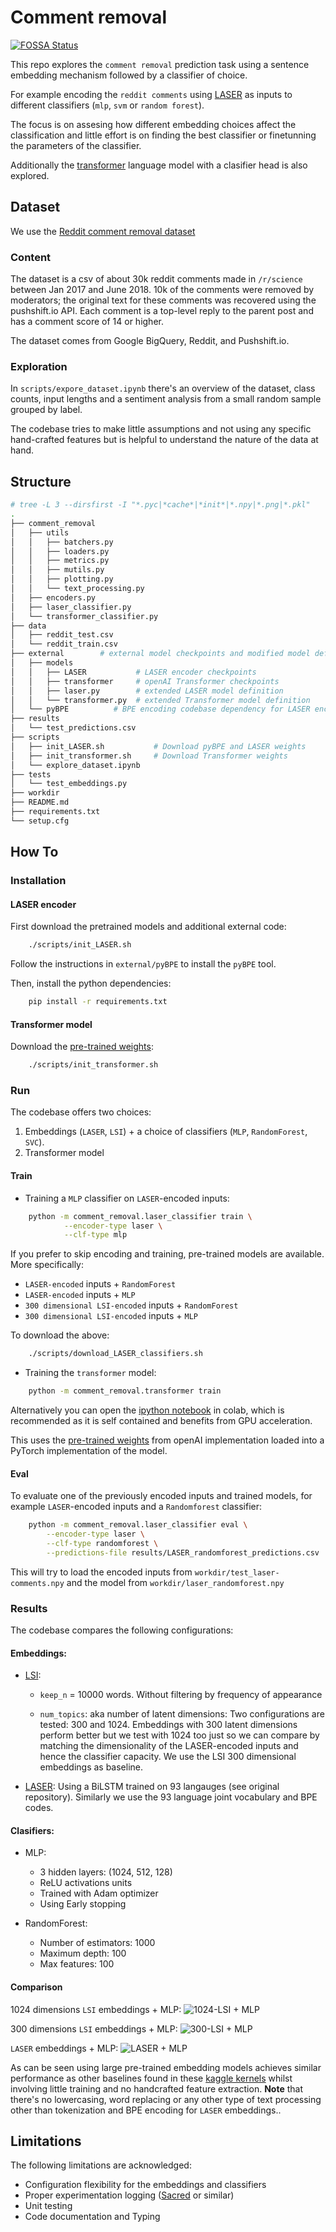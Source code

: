 # Comment removal

[![FOSSA Status](https://app.fossa.com/api/projects/git%2Bgithub.com%2Fjmrf%2FComment-Removal-prediction.svg?type=shield)](https://app.fossa.com/projects/git%2Bgithub.com%2Fjmrf%2FComment-Removal-prediction?ref=badge_shield)

This repo explores the `comment removal` prediction task using a
sentence embedding mechanism followed by a classifier of choice.

For example encoding the `reddit comments` using
[LASER](https://github.com/facebookresearch/LASER) as inputs to different
classifiers (`mlp`, `svm` or `random forest`).

The focus is on assesing how different embedding choices affect the
classification and little effort is on finding the best classifier or
finetunning the parameters of the classifier.

Additionally the [transformer]() language model with a clasifier head
is also explored.


## Dataset

We use the [Reddit comment removal dataset](https://www.kaggle.com/areeves87/rscience-popular-comment-removal)

### Content
The dataset is a csv of about 30k reddit comments made in `/r/science`
between Jan 2017 and June 2018. 10k of the comments were removed by
moderators; the original text for these comments was recovered using the pushshift.io API.
Each comment is a top-level reply to the parent post and has a comment score of 14 or higher.

The dataset comes from Google BigQuery, Reddit, and Pushshift.io.

### Exploration

In `scripts/expore_dataset.ipynb` there's an overview of the dataset,
class counts, input lengths and a sentiment analysis from a small random sample
grouped by label.

The codebase tries to make little assumptions and not using any specific
hand-crafted features but is helpful to understand the nature
of the data at hand.

## Structure

```bash
# tree -L 3 --dirsfirst -I "*.pyc|*cache*|*init*|*.npy|*.png|*.pkl"
.
├── comment_removal
│   ├── utils
│   │   ├── batchers.py
│   │   ├── loaders.py
│   │   ├── metrics.py
│   │   ├── mutils.py
│   │   ├── plotting.py
│   │   └── text_processing.py
│   ├── encoders.py
│   ├── laser_classifier.py
│   └── transformer_classifier.py
├── data
│   ├── reddit_test.csv
│   └── reddit_train.csv
├── external        # external model checkpoints and modified model definitions
│   ├── models
│   │   ├── LASER           # LASER encoder checkpoints
│   │   ├── transformer     # openAI Transformer checkpoints
│   │   ├── laser.py        # extended LASER model definition
│   │   └── transformer.py  # extended Transformer model definition
│   └── pyBPE          # BPE encoding codebase dependency for LASER encoding
├── results
│   └── test_predictions.csv
├── scripts
│   ├── init_LASER.sh           # Download pyBPE and LASER weights
│   ├── init_transformer.sh     # Download Transformer weights
│   └── explore_dataset.ipynb
├── tests
│   └── test_embeddings.py
├── workdir
├── README.md
├── requirements.txt
└── setup.cfg
```

## How To


### Installation

#### LASER encoder
First download the pretrained models and additional external code:
```bash
    ./scripts/init_LASER.sh
```

Follow the instructions in `external/pyBPE` to install the `pyBPE` tool.

Then, install the python dependencies:
```bash
    pip install -r requirements.txt
```

#### Transformer model

Download the [pre-trained weights](https://github.com/openai/finetune-transformer-lm/tree/master/model):
```bash
    ./scripts/init_transformer.sh
```

### Run

The codebase offers two choices:

1. Embeddings (`LASER`, `LSI`) + a choice of classifiers (`MLP`, `RandomForest`, `SVC`).
2. Transformer model

#### Train

- Training a `MLP` classifier on `LASER`-encoded inputs:

```bash
    python -m comment_removal.laser_classifier train \
            --encoder-type laser \
            --clf-type mlp
```

If you prefer to skip encoding and training, pre-trained models are available.
More specifically:
- `LASER-encoded` inputs + `RandomForest`
- `LASER-encoded` inputs + `MLP`
- `300 dimensional LSI-encoded` inputs + `RandomForest`
- `300 dimensional LSI-encoded` inputs + `MLP`

To download the above:
```bash
    ./scripts/download_LASER_classifiers.sh
```


- Training the `transformer` model:
```bash
    python -m comment_removal.transformer train
```

Alternatively you can open the [ipython notebook](Comment_Removal_Transofrmer.ipynb)
in colab, which is recommended as it is self contained and benefits from GPU acceleration.

This uses the [pre-trained weights](https://github.com/openai/finetune-transformer-lm/tree/master/model)
from openAI implementation loaded into a PyTorch implementation of the model.

#### Eval

To evaluate one of the previously encoded inputs and trained models,
for example `LASER`-encoded inputs and a `Randomforest` classifier:

```bash
    python -m comment_removal.laser_classifier eval \
        --encoder-type laser \
        --clf-type randomforest \
        --predictions-file results/LASER_randomforest_predictions.csv
```
This will try to load the encoded inputs from `workdir/test_laser-comments.npy`
and the model from `workdir/laser_randomforest.npy`


### Results

The codebase compares the following configurations:

#### Embeddings:

* [LSI](https://en.wikipedia.org/wiki/Latent_semantic_indexing):
    - `keep_n` = 10000 words. Without filtering by frequency of appearance

    - `num_topics`: aka number of latent dimensions:
      Two configurations are tested: 300 and 1024.
      Embeddings with 300 latent dimensions perform better but we test with
      1024 too just so we can compare by matching the dimensionality
      of the LASER-encoded inputs and hence the classifier capacity.
      We use the LSI 300 dimensional embeddings as baseline.

* [LASER](https://github.com/facebookresearch/LASER):
    Using a BiLSTM trained on 93 langauges (see original repository).
    Similarly we use the 93 language joint vocabulary and BPE codes.


#### Clasifiers:

* MLP:
    - 3 hidden layers: (1024, 512, 128)
    - ReLU activations units
    - Trained with Adam optimizer
    - Using Early stopping

* RandomForest:
    - Number of estimators: 1000
    - Maximum depth: 100
    - Max features: 100

#### Comparison
1024 dimensions `LSI` embeddings + MLP:
![1024-LSI + MLP](results/LSI-1024_mlp_roc.png)

300 dimensions `LSI` embeddings + MLP:
![300-LSI + MLP](results/LSI_mlp_roc.png)

`LASER` embeddings + MLP:
![LASER + MLP](results/laser_mlp_roc.png)

As can be seen using large pre-trained embedding models achieves similar performance as
other baselines found in these
[kaggle kernels](https://www.kaggle.com/areeves87/rscience-popular-comment-removal/kernels)
whilst involving little training and no handcrafted feature extraction.
**Note** that there's no lowercasing, word replacing or any other
type of text processing other than tokenization and BPE encoding for `LASER` embeddings..


## Limitations

The following limitations are acknowledged:

- Configuration flexibility for the embeddings and classifiers
- Proper experimentation logging ([Sacred](https://github.com/IDSIA/sacred) or similar)
- Unit testing
- Code documentation and Typing
